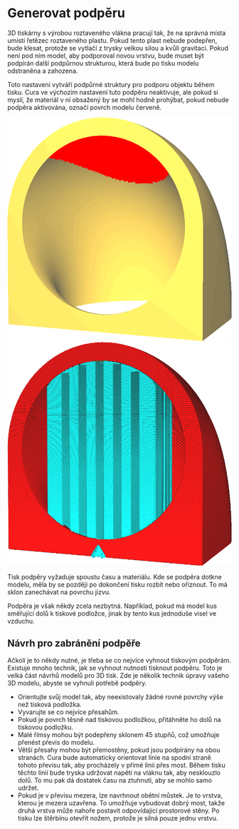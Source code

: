 Generovat podpěru
====
3D tiskárny s výrobou roztaveného vlákna pracují tak, že na správná místa umístí řetězec roztaveného plastu. Pokud tento plast nebude podepřen, bude klesat, protože se vytlačí z trysky velkou silou a kvůli gravitaci. Pokud není pod ním model, aby podporoval novou vrstvu, bude muset být podpírán další podpůrnou strukturou, která bude po tisku modelu odstraněna a zahozena.

Toto nastavení vytváří podpůrné struktury pro podporu objektu během tisku. Cura ve výchozím nastavení tuto podpěru neaktivuje, ale pokud si myslí, že materiál v ní obsažený by se mohl hodně prohýbat, pokud nebude podpěra aktivována, označí povrch modelu červeně.

![Pokud je potřeba podpěra, označí model červeně](../../../articles/images/support_enable_prepare_mode.png)
![Podpůrná struktura (azurová) pro podporu modelu během tisku](../../../articles/images/support_enable.png)

Tisk podpěry vyžaduje spoustu času a materiálu. Kde se podpěra dotkne modelu, měla by se později po dokončení tisku rozbít nebo oříznout. To má sklon zanechávat na povrchu jizvu.

Podpěra je však někdy zcela nezbytná. Například, pokud má model kus směřující dolů k tiskové podložce, jinak by tento kus jednoduše visel ve vzduchu.

Návrh pro zabránění podpěře
----

Ačkoli je to někdy nutné, je třeba se co nejvíce vyhnout tiskovým podpěrám. Existuje mnoho technik, jak se vyhnout nutnosti tisknout podpěru. Toto je velká část návrhů modelů pro 3D tisk. Zde je několik technik úpravy vašeho 3D modelu, abyste se vyhnuli potřebě podpěry.
* Orientujte svůj model tak, aby neexistovaly žádné rovné povrchy výše než tisková podložka.
* Vyvarujte se co nejvíce přesahům.
* Pokud je povrch těsně nad tiskovou podložkou, přitáhněte ho dolů na tiskovou podložku.
* Malé římsy mohou být podepřeny sklonem 45 stupňů, což umožňuje přenést převis do modelu.
* Větší přesahy mohou být přemostěny, pokud jsou podpírány na obou stranách. Cura bude automaticky orientovat linie na spodní straně tohoto převisu tak, aby procházely v přímé linii přes most. Během tisku těchto linií bude tryska udržovat napětí na vláknu tak, aby nesklouzlo dolů. To mu pak dá dostatek času na ztuhnutí, aby se mohlo samo udržet.
* Pokud je v převisu mezera, lze navrhnout obětní můstek. Je to vrstva, kterou je mezera uzavřena. To umožňuje vybudovat dobrý most, takže druhá vrstva může nahoře postavit odpovídající prostorové stěny. Po tisku lze štěrbinu otevřít nožem, protože je silná pouze jednu vrstvu.


